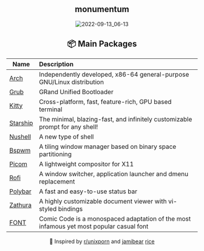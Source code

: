 <div align="center">

## monumentum
  
 ![2022-09-13_06-13](https://user-images.githubusercontent.com/44145910/189799494-c3ecab2a-9f99-41cb-b7d1-0b1cf61eac38.png)

## 📦 Main Packages
| Name                                                | Description                                                  |
| --------------------------------------------------- | :----------------------------------------------------------- |
| [Arch](https://github.com/archlinux)                | Independently developed, x86-64 general-purpose GNU/Linux distribution |
| [Grub](https://github.com/coreos/grub)              | GRand Unified Bootloader                                     |
| [Kitty](https://github.com/kovidgoyal/kitty)        | Cross-platform, fast, feature-rich, GPU based terminal       |
| [Starship](https://github.com/starship/starship)    | The minimal, blazing-fast, and infinitely customizable prompt for any shell! |
| [Nushell](https://github.com/nushell/nushell)       | A new type of shell                                          |
| [Bspwm](https://github.com/baskerville/bspwm)       | A tiling window manager based on binary space partitioning   |
| [Picom](https://github.com/yshui/picom)             | A lightweight compositor for X11                             |
| [Rofi](https://github.com/davatorium/rofi)          | A window switcher, application launcher and dmenu replacement |
| [Polybar](https://github.com/polybar/polybar)       | A fast and easy-to-use status bar                            |
| [Zathura](https://git.pwmt.org/pwmt/zathura)        | A highly customizable document viewer with vi-styled  bindings |
| [FONT](https://tosche.net/fonts/comic-code)         | Comic Code is a monospaced adaptation of the most infamous yet most popular casual font |


💜 Inspired by [r/unixporn](https://www.reddit.com/r/unixporn/) and [jamibear](https://github.com/jamibear) [rice](https://github.com/jamibear/.rice)
</div>

